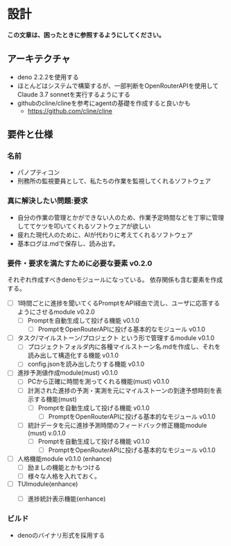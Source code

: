 # 設計

**この文章は、困ったときに参照するようにしてください。**

## アーキテクチャ

- deno 2.2.2を使用する
- ほとんどはシステムで構築するが、一部判断をOpenRouterAPIを使用してClaude 3.7 sonnetを実行するようにする
- githubのcline/clineを参考にagentの基礎を作成すると良いかも
  - https://github.com/cline/cline

## 要件と仕様

### 名前

- パノプティコン
- 刑務所の監視要員として、私たちの作業を監視してくれるソフトウェア

### 真に解決したい問題:要求

- 自分の作業の管理とかができない人のため、作業予定時間などを丁寧に管理しててケツを叩いてくれるソフトウェアが欲しい
- 疲れた現代人のために、AIが代わりに考えてくれるソフトウェア
- 基本ログは.mdで保存し、読み出す。

### 要件・要求を満たすために必要な要素 v0.2.0

それぞれ作成すべきdenoモジュールになっている。
依存関係も含む要素を作成する。

- [ ] 1時間ごとに進捗を聞いてくるPromptをAPI経由で流し、ユーザに応答するようにさせるmodule v0.2.0
  - [ ] Promptを自動生成して投げる機能 v0.1.0
    - [ ] PromptをOpenRouterAPIに投げる基本的なモジュール v0.1.0 
- [ ] タスク/マイルストーン/プロジェクト という形で管理するmodule v0.1.0
  - [ ] プロジェクトフォルダ内に各種マイルストーン名.mdを作成し、それを読み出して構造化する機能 v0.1.0
  - [ ] config.jsonを読み出したりする機能 v0.1.0
- [ ] 進捗予測値作成module(must) v0.1.0
  - [ ] PCから正確に時間を測ってくれる機能(must) v0.1.0
  - [ ] 計測された進捗の予測・実測を元にマイルストーンの到達予想時刻を表示する機能(must)
    - [ ] Promptを自動生成して投げる機能 v0.1.0
      - [ ] PromptをOpenRouterAPIに投げる基本的なモジュール v0.1.0 
  - [ ] 統計データを元に進捗予測時間のフィードバック修正機能module (must) v.0.1.0
    - [ ] Promptを自動生成して投げる機能 v0.1.0
      - [ ] PromptをOpenRouterAPIに投げる基本的なモジュール v0.1.0 
- [ ] 人格機能module v0.1.0 (enhance)
  - [ ] 励ましの機能とかもつける
  - [ ] 様々な人格を入れておく。
- [ ] TUImodule(enhance)
  - [ ] 進捗統計表示機能(enhance)



### ビルド

- denoのバイナリ形式を採用する

